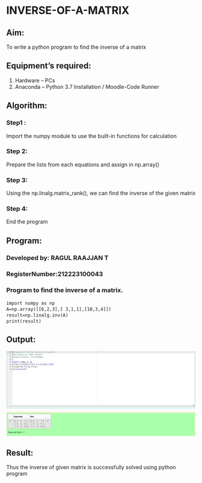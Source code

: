 # INVERSE-OF-A-MATRIX
## Aim:
To write a python program to find the inverse of a matrix
## Equipment’s required:
1. 	Hardware – PCs
2. 	Anaconda – Python 3.7 Installation / Moodle-Code Runner
## Algorithm:
### Step1 : 
Import the numpy module to use the built-in functions for calculation
### Step 2:
Prepare the lists from each equations and assign in np.array()
### Step 3:
Using the np.linalg.matrix_rank(), we can find the inverse of the given matrix
### Step 4: 
End the program

## Program:

### Developed by: RAGUL RAAJJAN T
### RegisterNumber:212223100043

### Program to find the inverse of a matrix.
```
import numpy as np
A=np.array([[6,2,3],[ 3,1,1],[10,3,4]])
result=np.linalg.inv(A)
print(result)
```

## Output:

![alt text](image.png)

## Result:
Thus the inverse of given matrix is successfully solved using python program

